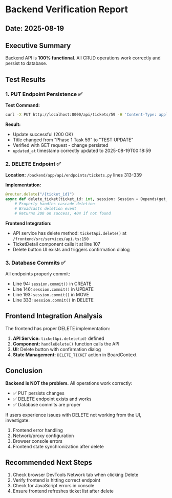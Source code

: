 # Backend Verification Report

## Date: 2025-08-19

## Executive Summary

Backend API is **100% functional**. All CRUD operations work correctly and persist to database.

## Test Results

### 1. PUT Endpoint Persistence ✅

**Test Command:**

```bash
curl -X PUT http://localhost:8000/api/tickets/59 -H 'Content-Type: application/json' -d '{"title":"TEST UPDATE"}'
```

**Result:**

- Update successful (200 OK)
- Title changed from "Phase 1 Task 59" to "TEST UPDATE"
- Verified with GET request - change persisted
- `updated_at` timestamp correctly updated to 2025-08-19T00:18:59

### 2. DELETE Endpoint ✅

**Location:** `/backend/app/api/endpoints/tickets.py` lines 313-339

**Implementation:**

```python
@router.delete("/{ticket_id}")
async def delete_ticket(ticket_id: int, session: Session = Depends(get_session)):
    # Properly handles cascade deletion
    # Broadcasts deletion event
    # Returns 200 on success, 404 if not found
```

**Frontend Integration:**

- API service has delete method: `ticketApi.delete()` at `/frontend/src/services/api.ts:150`
- TicketDetail component calls it at line 107
- Delete button UI exists and triggers confirmation dialog

### 3. Database Commits ✅

All endpoints properly commit:

- Line 94: `session.commit()` in CREATE
- Line 146: `session.commit()` in UPDATE
- Line 193: `session.commit()` in MOVE
- Line 333: `session.commit()` in DELETE

## Frontend Integration Analysis

The frontend has proper DELETE implementation:

1. **API Service:** `ticketApi.delete(id)` defined
2. **Component:** `handleDelete()` function calls the API
3. **UI:** Delete button with confirmation dialog
4. **State Management:** `DELETE_TICKET` action in BoardContext

## Conclusion

**Backend is NOT the problem.** All operations work correctly:

- ✅ PUT persists changes
- ✅ DELETE endpoint exists and works
- ✅ Database commits are proper

If users experience issues with DELETE not working from the UI, investigate:

1. Frontend error handling
2. Network/proxy configuration
3. Browser console errors
4. Frontend state synchronization after delete

## Recommended Next Steps

1. Check browser DevTools Network tab when clicking Delete
2. Verify frontend is hitting correct endpoint
3. Check for JavaScript errors in console
4. Ensure frontend refreshes ticket list after delete

